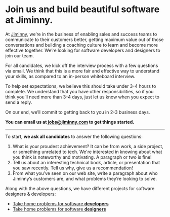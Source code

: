 # Join us and build beautiful software at Jiminny.

At [Jiminny](https://www.jiminny.com/), we’re in the business of enabling sales and success teams to communicate to their customers better, getting maximum value out of those conversations and building a coaching culture to learn and become more effective together. We’re looking for software developers and designers to join our team.

For all candidates, we kick off the interview process with a few questions via email. We think that this is a more fair and effective way to understand your skills, as compared to an in-person whiteboard interview.

To help set expectations, we believe this should take under 3-4 hours to complete. We understand that you have other responsibilities, so if you think you’ll need more than 3-4 days, just let us know when you expect to send a reply.

On our end, we’ll commit to getting back to you in 2-3 business days.

**You can email us at [jobs@jiminny.com](mailto:jobs@jiminny.com) to get things started.**

---

To start, **we ask all candidates** to answer the following questions:

1. What is your proudest achievement? It can be from work, a side project, or something unrelated to tech. We're interested in knowing about what you think is noteworthy and motivating. A paragraph or two is fine!
2. Tell us about an interesting technical book, article, or presentation that you saw recently. Tell us why, give us a recommendation!
3. From what you’ve seen on our web site, write a paragraph about who Jiminny’s customers are, and what problems they’re looking to solve.

Along with the above questions, we have different projects for software designers & developers:

- [Take home problems for software **developers**](developer-task.md)
- [Take home problems for software **designers**](designer-task.md)
